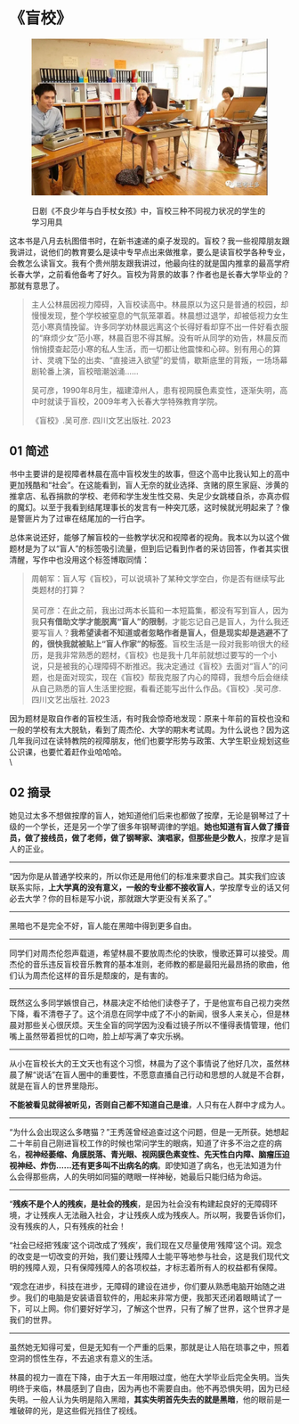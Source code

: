 # 《盲校》

<figure><img src="../../.gitbook/assets/640 (1).webp" alt=""><figcaption><p>日剧《不良少年与白手杖女孩》中，盲校三种不同视力状况的学生的学习用具</p></figcaption></figure>

这本书是八月去杭图借书时，在新书速递的桌子发现的。盲校？我一些视障朋友跟我讲过，说他们的教育要么是读中专早点出来做推拿，要么是读盲校学各种专业，会教怎么读盲文。我有个贵州朋友跟我讲过，他最向往的就是国内推拿的最高学府长春大学，之前看他备考了好久。盲校为背景的故事？作者也是长春大学毕业的？那就有意思了。

> 主人公林晨因视力障碍，入盲校读高中。林晨原以为这只是普通的校园，却慢慢发现，整个学校被窒息的气氛笼罩着。林晨想过退学，却被低视力女生范小寒真情挽留。许多同学劝林晨远离这个长得好看却穿不出一件好看衣服的“麻烦少女”范小寒，林晨百思不得其解。没有听从同学的劝告，林晨反而悄悄摸查起范小寒的私人生活，而一切都让他震悚和心碎。别有用心的算计、灵魂下坠的出卖、“直接进入欲望”的爱情，歇斯底里的背叛，一场场幕剧轮番上演，盲校暗潮汹涌……
>
> 吴可彦，1990年8月生，福建漳州人，患有视网膜色素变性，逐渐失明，高中时就读于盲校，2009年考入长春大学特殊教育学院。
>
>
>
> 《盲校》.吴可彦. 四川文艺出版社. 2023



## **01 简述**

书中主要讲的是视障者林晨在高中盲校发生的故事，但这个高中比我认知上的高中更加残酷和“社会”。在这能看到，盲人无奈的就业选择、贪赌的原生家庭、涉黄的推拿店、私吞捐款的学校、老师和学生发生性交易、失足少女跳楼自杀，亦真亦假的魔幻。以至于我看到结尾理事长的发言有一种突兀感，这时候就光明起来了？像是警匪片为了过审在结尾加的一行白字。

总体来说还好，能够了解盲校的一些教学状况和视障者的视角。我本以为以这个做题材是为了以“盲人”的标签吸引流量，但到后记看到作者的采访回答，作者其实很清醒，写作中也没用这个标签博取同情：

> 周朝军：盲人写《盲校》，可以说填补了某种文学空白，你是否有继续写此类题材的打算？\
> \
> 吴可彦：在此之前，我出过两本长篇和一本短篇集，都没有写到盲人，因为我**只有借助文学才能脱离“盲人”的限制**，才能忘记自己是盲人，为什么我还要写盲人？**我希望读者不知道或者忽略作者是盲人，但是现实却是逃避不了的，很快我就被贴上“盲人作家”的标签**。盲校生活是一段对我影响很大的经历，是我非常熟悉的题材，《盲校》也是我十几年前就想过要写的一个小说，只是被我的心理障碍不断推迟。我决定通过《盲校》去面对“盲人”的问题，也是面对现实，现在《盲校》帮我克服了内心的障碍，我想今后会继续从自己熟悉的盲人生活里挖掘，看看还能写出什么作品。《盲校》.吴可彦. 四川文艺出版社. 2023

因为题材是取自作者的盲校生活，有时我会惊奇地发现：原来十年前的盲校也没和一般的学校有太大脱轨，看到了周杰伦、大学的期末考试周。为什么说也？因为这几年我问过在读特教院的视障朋友，他们也要学形势与政策、大学生职业规划这些公识课，也要忙着赶作业哈哈哈。\
\


## **02 摘录**

她见过太多不想做按摩的盲人，她知道他们后来也都做了按摩，无论是钢琴过了十级的一个学长，还是另一个学了很多年钢琴调律的学姐。**她也知道有盲人做了播音员，做了接线员，做了老师，做了钢琴家、演唱家，但那些是少数人**，按摩才是盲人的正业。



***

“因为你是从普通学校来的，所以你还是用他们的标准来要求自己。其实我们应该联系实际，**上大学真的没有意义，一般的专业都不接收盲人**，学按摩专业的话又何必去大学？你的目标是写小说，那就跟大学更没有关系了。”



***

黑暗也不是完全不好，盲人能在黑暗中得到更多自由。



***

同学们对周杰伦怨声载道，希望林晨不要放周杰伦的快歌，慢歌还算可以接受。周杰伦的音乐违反盲校音乐教育的基本准则，老师教的都是最阳光最昂扬的歌曲，他们认为周杰伦这样的音乐是颓废的，是有害的。



***

既然这么多同学嫉恨自己，林晨决定不给他们读卷子了，于是他宣布自己视力突然下降，看不清卷子了。这个消息在同学中成了不小的新闻，很多人来关心，但是林晨对那些关心很厌烦。天生全盲的同学因为没看过镜子所以不懂得表情管理，他们嘴上虽然带着担忧的口吻，脸上却写满了幸灾乐祸。



***

从小在盲校长大的王文天也有这个习惯，林晨为了这个事情说了他好几次，虽然林晨了解“说话”在盲人圈中的重要性，不愿意直播自己行动和思想的人就是不合群，就是在盲人的世界里隐形。

**不能被看见就得被听见，否则自己都不知道自己是谁**，人只有在人群中才成为人。



***

“为什么会出现这么多瞎猫？”王秀莲曾经追查过这个问题，但是一无所获。她想起二十年前自己刚进盲校工作的时候也常问学生的眼病，知道了许多不治之症的病名，**视神经萎缩、角膜脱落、青光眼、视网膜色素变性、先天性白内障、脑瘤压迫视神经、炸伤……还有更多叫不出病名的病**。即使知道了病名，也无法知道为什么会得那些病，人的失明如同猫的瞎眼一样神秘，她最后只能归结为命运。



***

“**残疾不是个人的残疾，是社会的残疾**，是因为社会没有构建起良好的无障碍环境，才让残疾人无法融入社会，才让残疾人成为残疾人。所以啊，我要告诉你们，没有残疾的人，只有残疾的社会！

“社会已经把‘残废’这个词改成了‘残疾’，我们现在又尽量使用‘残障’这个词。观念的改变是一切改变的开始，我们要让残障人士能平等地参与社会，这是我们现代文明的残障人观，只有保障残障人的各项权益，才标志着所有人的权益都有保障。

“观念在进步，科技在进步，无障碍的建设在进步，你们要从熟悉电脑开始随之进步。我们的电脑是安装语音软件的，用起来非常方便，我那天还闭着眼睛试了一下，可以上网。你们要好好学习，了解这个世界，只有了解了世界，这个世界才是我们的世界。



***

虽然她无知得可爱，但是无知有一个严重的后果，那就是让人陷在琐事之中，照着空洞的惯性生存，不去追求有意义的生活。

林晨的视力一直在下降，由于大五一年用眼过度，他在大学毕业后完全失明。当失明终于来临，林晨感到了自由，因为再也不需要自由。他不再恐惧失明，因为已经失明。一般人认为失明是陷入黑暗，**其实失明首先失去的就是黑暗**，他的眼前是一堆破碎的光，是这些假光挡住了视线。


